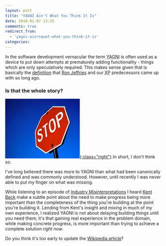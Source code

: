 ```yaml
---
layout: post
title: "YAGNI Ain't What You Think It Is"
date: 2010-01-07 13:33
comments: true
redirect_from:
  - 'yagni-ainrsquot-what-you-think-it-is'
categories:
---
```


In the software development vernacular the term <acronym title="You aren't gonna need it">YAGNI</acronym> is often used as a device to put down attempts at prematurely adding functionality - things which are only speculatively required.
This makes sense given that is basically the [definition][1] that [Ron Jeffries][2] and our <acronym title="eXtreme Programming">XP</acronym> predecessors came up with so long ago.

### Is that the whole story?

[![Stop sign](/assets/images/posts/stop-sign.jpg){:class="right"}][3] In short, I don't think so.

I've long believed there was more to YAGNI than what had been canonically defined and was commonly understood.
However, until recently I was never able to put my finger on what was missing.

While listening to an episode of [Industry Misinterpretations][4] I heard [Kent Beck][5] make a subtle point about the need to make progress being more important than the completeness of the thing you're building at the point you're building it.
Lending from Kent's insight and mixing in much of my own experience, I realized YAGNI is not about delaying building things until you need them;
it's that gaining real experience in the problem domain, while making concrete progress, is more important than trying to achieve a complete solution *right now*.

Do you think it's too early to update the [Wikipedia article][6]?

 [1]: http://www.xprogramming.com/Practices/PracNotNeed.html "You're NOT gonna need it"
 [2]: http://www.xprogramming.com/ "XProgramming : an Agile Software Development Resource"
 [3]: http://www.flickr.com/photos/z6p6tist6/501709581/ "photo via: http://www.flickr.com/photos/z6p6tist6/501709581/"
 [4]: http://www.cincomsmalltalk.com/blog/blogView?showComments=true&printTitle=Industry_Misinterpretations_164:_Going_for_the_Longball&entry=3436948975 "Industry Misinterpretations 164: Going for the Longball"
 [5]: http://www.threeriversinstitute.org/Kent%20Beck.htm "Kent Beck @ Three Rivers Institute"
 [6]: http://en.wikipedia.org/wiki/You_ain't_gonna_need_it "You ain't gonna need it"
